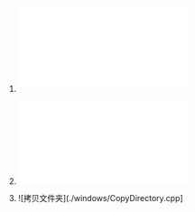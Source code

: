 1. ![获取U盘的盘符和容量大小](./windows/GetUDiskNameAndSize.cpp)

2. ![根据设备的VID和PID自动弹出USB设备，根据设备的VID和PID查找设备的盘符](./windows/EjectDiskWithVIDPID.cpp)

3. ![拷贝文件夹](./windows/CopyDirectory.cpp]